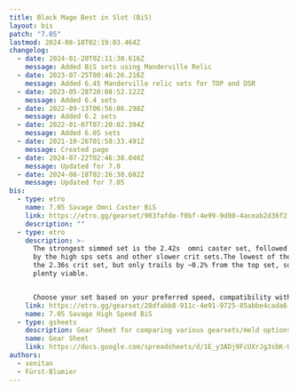 ```yaml
---
title: Black Mage Best in Slot (BiS)
layout: bis
patch: "7.05"
lastmod: 2024-08-18T02:19:03.464Z
changelog:
  - date: 2024-01-20T02:11:30.616Z
    message: Added BiS sets using Manderville Relic
  - date: 2023-07-25T00:46:26.216Z
    message: Added 6.45 Manderville relic sets for TOP and DSR
  - date: 2023-05-28T20:08:52.122Z
    message: Added 6.4 sets
  - date: 2022-09-13T06:56:06.298Z
    message: Added 6.2 sets
  - date: 2022-01-07T07:20:02.394Z
    message: Added 6.05 sets
  - date: 2021-10-26T01:58:33.491Z
    message: Created page
  - date: 2024-07-22T02:46:38.040Z
    message: Updated for 7.0
  - date: 2024-08-18T02:26:30.602Z
    message: Updated for 7.05
bis:
  - type: etro
    name: 7.05 Savage Omni Caster BiS
    link: https://etro.gg/gearset/903fafde-f0bf-4e99-9d80-4aceab2d36f2
    description: ""
  - type: etro
    description: >-
      The strongest simmed set is the 2.42s  omni caster set, followed closely
      by the high sps sets and other slower crit sets.The lowest of the bunch is
      the 2.36s crit set, but only trails by ~0.2% from the top set, so remains
      plenty viable.


      Choose your set based on your preferred speed, compatibility with other casters, or whatever else.
    link: https://etro.gg/gearset/28dfabb8-911c-4e91-9725-85abbe4cada6
    name: 7.05 Savage High Speed BiS
  - type: gsheets
    description: Gear Sheet for comparing various gearsets/meld options.
    name: Gear Sheet
    link: https://docs.google.com/spreadsheets/d/1E_y3ADj9FcUXrJg3sbK-UiIcOoYawB8Et9P-LfxT_TE/edit?gid=654212594#gid=654212594
authors:
  - xenitan
  - Fürst-Blumier
---
```

